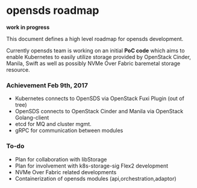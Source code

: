#  opensds roadmap

**work in progress**

This document defines a high level roadmap for opensds development.

Currently opensds team is working on an initial **PoC code** which aims to enable Kubernetes to
easily utilize storage provided by OpenStack Cinder, Manila, Swift as well as possibly NVMe
Over Fabric baremetal storage resource.

### Achievement Feb 9th, 2017
- Kubernetes connects to OpenSDS via OpenStack Fuxi Plugin (out of tree)
- OpenSDS connects to OpenStack Cinder and Manila via OpenStack Golang-client
- etcd for MQ and cluster mgmt.
- gRPC for communication between modules

### To-do
- Plan for collaboration with libStorage
- Plan for involvement with k8s-storage-sig Flex2 development
- NVMe Over Fabric related developments
- Containerization of opensds modules (api,orchestration,adaptor)
